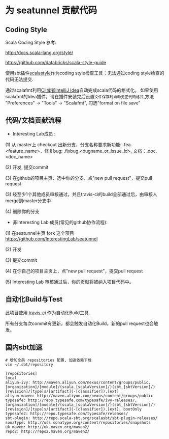 # 为 seatunnel 贡献代码 

## Coding Style

Scala Coding Style 参考:

http://docs.scala-lang.org/style/

https://github.com/databricks/scala-style-guide

使用sbt插件[scalastyle](http://www.scalastyle.org/)作为coding style检查工具；无法通过coding style检查的代码无法提交.

通过scalafmt利用[Cli或者IntelliJ Idea](http://scalameta.org/scalafmt/#IntelliJ)自动完成scala代码的格式化。
如果使用scalafmt的Idea插件，请在插件安装完后设置`文件保存时自动更正代码格式`,方法 "Preferences" -> "Tools" -> "Scalafmt", 勾选"format on file save"

## 代码/文档贡献流程

* Interesting Lab成员 :

(1) 从 master上 checkout 出新分支，分支名称要求新功能: 
<username>.fea.<feature_name>，修复bug: <username>.fixbug.<bugname_or_issue_id>, 文档：<username>.doc.<doc_name>

(2) 开发, 提交commit

(3) 在github的项目主页，选中你的分支，点"new pull request"，提交pull request

(3) 经至少1个其他成员审核通过，并且travis-ci的build全部通过后，由审核人merge到master分支中.

(4) 删除你的分支

* 非Interesting Lab 成员(常见的github协作流程):

(1) 在seatunnel主页 fork 这个项目 https://github.com/InterestingLab/seatunnel

(2) 开发

(3) 提交commit

(4) 在你自己的项目主页上，点"new pull request"，提交pull request

(5) Interesting Lab 审核通过后，你的贡献将被纳入项目代码中。

## 自动化Build与Test

此项目使用 [travis-ci](https://travis-ci.org/) 作为自动化Build工具.

所有分支每次commit有更新，都会触发自动化Build，新的pull request也会触发。

## 国内sbt加速

```
# 增加全局 repositories 配置, 加速依赖下载
vim ~/.sbt/repository

[repositories]
local
aliyun-ivy: http://maven.aliyun.com/nexus/content/groups/public, [organization]/[module]/(scala_[scalaVersion]/)(sbt_[sbtVersion]/)[revision]/[type]s/[artifact](-[classifier]).[ext]  
aliyun-maven: http://maven.aliyun.com/nexus/content/groups/public
typesafe: http://repo.typesafe.com/typesafe/ivy-releases/, [organization]/[module]/(scala_[scalaVersion]/)(sbt_[sbtVersion]/)[revision]/[type]s/[artifact](-[classifier]).[ext], bootOnly
typesafe2: http://repo.typesafe.com/typesafe/releases/
sbt-plugin: http://repo.scala-sbt.org/scalasbt/sbt-plugin-releases/
sonatype: http://oss.sonatype.org/content/repositories/snapshots
uk_maven: http://uk.maven.org/maven2/
repo2: http://repo2.maven.org/maven2/
```
